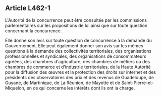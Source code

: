 Article L462-1
----
L'Autorité de la concurrence peut être consultée par les commissions
parlementaires sur les propositions de loi ainsi que sur toute question
concernant la concurrence.

Elle donne son avis sur toute question de concurrence à la demande du
Gouvernement. Elle peut également donner son avis sur les mêmes questions à la
demande des collectivités territoriales, des organisations professionnelles et
syndicales, des organisations de consommateurs agréées, des chambres
d'agriculture, des chambres de métiers ou des chambres de commerce et
d'industrie territoriales, de la Haute Autorité pour la diffusion des œuvres et
la protection des droits sur internet et des présidents des observatoires des
prix et des revenus de Guadeloupe, de Guyane, de Martinique, de La Réunion, de
Mayotte et de Saint-Pierre-et-Miquelon, en ce qui concerne les intérêts dont ils
ont la charge.
